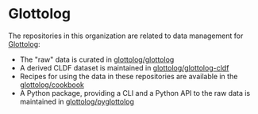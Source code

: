 # Glottolog

The repositories in this organization are related to data management for [Glottolog](https://glottolog.org):
- The "raw" data is curated in [glottolog/glottolog](https://github.com/glottolog/glottolog)
- A derived CLDF dataset is maintained in [glottolog/glottolog-cldf](https://github.com/glottolog/glottolog-cldf)
- Recipes for using the data in these repositories are available in the [glottolog/cookbook](https://github.com/glottolog/cookbook)
- A Python package, providing a CLI and a Python API to the raw data is maintained in [glottolog/pyglottolog](https://github.com/glottolog/pyglottolog)
